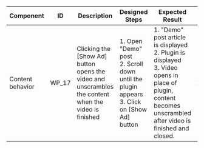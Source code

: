 Component |	ID |	Description |	Designed Steps |	Expected Result |	Created<br> By |	Last<br> Updated |
 --- | --- | --- | --- | --- | --- | --- |
 Content behavior | WP_17 | Clicking the [Show Ad] button opens the video and unscrambles the content when the video is finished | 1. Open "Demo" post <br> 2. Scroll down until the plugin appears <br> 3. Click on [Show Ad] button | 1. "Demo" post article is displayed <br> 2. Plugin is displayed <br> 3. Video opens in place of plugin, content becomes unscrambled after video is finished and closed. | Alexandr Vozicov | 31.05.2017
